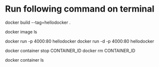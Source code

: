 
# Run following command on terminal

docker build --tag=hellodocker .

docker image ls

docker run -p 4000:80 hellodocker
docker run -d -p 4000:80 hellodocker

docker container stop CONTAINER_ID
docker rm CONTAINER_ID

docker container ls
